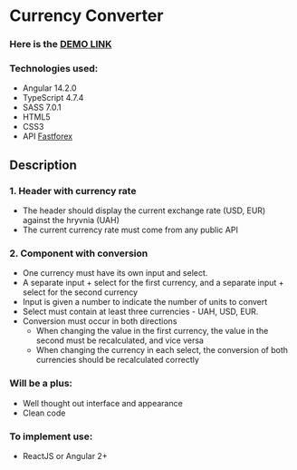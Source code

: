 # Currency Converter

### Here is the [DEMO LINK](https://vsupruniuk.github.io/currency-converter/)

### Technologies used:
- Angular 14.2.0
- TypeScript 4.7.4
- SASS 7.0.1
- HTML5
- CSS3
- API [Fastforex](https://www.fastforex.io/)

## Description
### 1. **Header with currency rate**
   - The header should display the current exchange rate (USD, EUR) against the hryvnia (UAH)
   - The current currency rate must come from any public API
   
### 2. **Component with conversion**
   - One currency must have its own input and select.
   - A separate input + select for the first currency, and a separate input + select for the second currency
   - Input is given a number to indicate the number of units to convert
   - Select must contain at least three currencies - UAH, USD, EUR.
   - Conversion must occur in both directions
     - When changing the value in the first currency, the value in the second must be recalculated, and vice versa
     - When changing the currency in each select, the conversion of both currencies should be recalculated correctly
     
### Will be a plus:
   - Well thought out interface and appearance
   - Clean code

### To implement use:
   - ReactJS or Angular 2+
